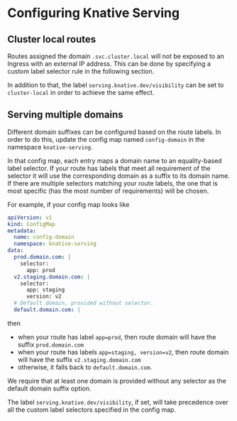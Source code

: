 # Configuring Knative Serving

## Cluster local routes
Routes assigned the domain `.svc.cluster.local` will not be exposed to an
Ingress with an external IP address.  This can be done by specifying a custom
label selector rule in the following section.

In addition to that, the label `serving.knative.dev/visibility` can be
set to `cluster-local` in order to achieve the same effect.

## Serving multiple domains

Different domain suffixes can be configured based on the route labels. In order
to do this, update the config map named `config-domain` in the namespace
`knative-serving`.

In that config map, each entry maps a domain name to an equality-based label
selector. If your route has labels that meet all requirement of the selector it
will use the corresponding domain as a suffix to its domain name. If there are
multiple selectors matching your route labels, the one that is most specific
(has the most number of requirements) will be chosen.

For example, if your config map looks like

```yaml
apiVersion: v1
kind: ConfigMap
metadata:
  name: config-domain
  namespace: knative-serving
data:
  prod.domain.com: |
    selector:
      app: prod
  v2.staging.domain.com: |
    selector:
      app: staging
      version: v2
  # Default domain, provided without selector.
  default.domain.com: |
```

then

- when your route has label `app=prod`, then route domain will have the suffix
  `prod.domain.com`
- when your route has labels `app=staging, version=v2`, then route domain will
  have the suffix `v2.staging.domain.com`
- otherwise, it falls back to `default.domain.com`.

We require that at least one domain is provided without any selector as the
default domain suffix option.

The label `serving.knative.dev/visibility`, if set, will take precedence over
all the custom label selectors specified in the config map.
